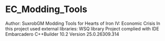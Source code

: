 # EC_Modding_Tools
Author: SuxrobGM
Modding Tools for Hearts of Iron IV: Economic Crisis
In this project used external libraries: WSQ library
Project complied with IDE Embarcadero C++Builder 10.2 Version 25.0.26309.314 
